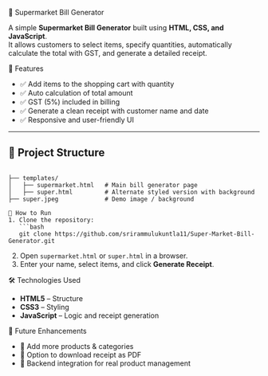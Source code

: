 🛒 Supermarket Bill Generator

A simple **Supermarket Bill Generator** built using **HTML, CSS, and JavaScript**.  
It allows customers to select items, specify quantities, automatically calculate the total with GST, and generate a detailed receipt.

📌 Features
- ✅ Add items to the shopping cart with quantity  
- ✅ Auto calculation of total amount  
- ✅ GST (5%) included in billing  
- ✅ Generate a clean receipt with customer name and date  
- ✅ Responsive and user-friendly UI  

---

## 📂 Project Structure
```

├── templates/
│   ├── supermarket.html   # Main bill generator page
│   ├── super.html         # Alternate styled version with background
├── super.jpeg             # Demo image / background

🚀 How to Run
1. Clone the repository:
   ```bash
   git clone https://github.com/srirammulukuntla11/Super-Market-Bill-Generator.git
````
2. Open `supermarket.html` or `super.html` in a browser.
3. Enter your name, select items, and click **Generate Receipt**.

🛠️ Technologies Used
* **HTML5** – Structure
* **CSS3** – Styling
* **JavaScript** – Logic and receipt generation

🎯 Future Enhancements
* 🔹 Add more products & categories
* 🔹 Option to download receipt as PDF
* 🔹 Backend integration for real product management

